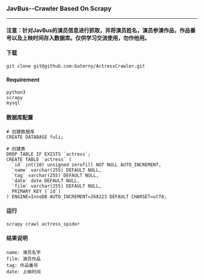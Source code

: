 ### JavBus--Crawler Based On Scrapy

---

#### 注意：针对JavBus的演员信息进行抓取，并将演员姓名，演员参演作品，作品番号以及上映时间存入数据库。仅供学习交流使用，勿作他用。



#### 下载

```
git clone git@github.com:Gaterny/ActressCrawler.git
```



#### Requirement

```
python3
scrapy
mysql
```



#### 数据库配置

```
# 创建数据库
CREATE DATABASE fuli;

# 创建表
DROP TABLE IF EXISTS `actress`;
CREATE TABLE `actress` (
  `id` int(10) unsigned zerofill NOT NULL AUTO_INCREMENT,
  `name` varchar(255) DEFAULT NULL,
  `tag` varchar(255) DEFAULT NULL,
  `date` date DEFAULT NULL,
  `film` varchar(255) DEFAULT NULL,
  PRIMARY KEY (`id`)
) ENGINE=InnoDB AUTO_INCREMENT=268223 DEFAULT CHARSET=utf8;
```



#### 运行

```
scrapy crawl actress_spider
```



#### 结果说明

```
name: 演员名字
film: 演员作品
tag: 作品番号
date: 上映时间
```

